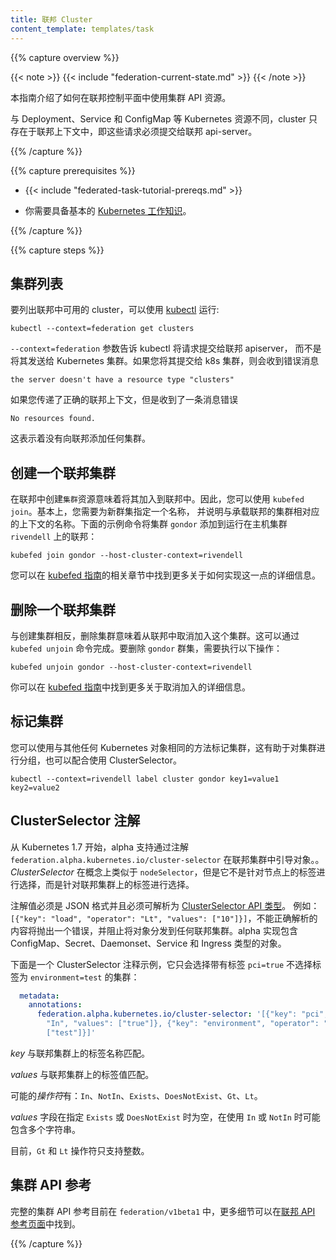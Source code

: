 ```yaml
---
title: 联邦 Cluster
content_template: templates/task
---
```


<!--
---
title: Federated Cluster
content_template: templates/task
---
-->

{{% capture overview %}}

{{< note >}}
{{< include "federation-current-state.md" >}}
{{< /note >}}

<!--
This guide explains how to use Clusters API resource in a Federation control plane.

Different than other Kubernetes resources, such as Deployments, Services and ConfigMaps,
clusters only exist in the federation context, i.e. those requests must be submitted to the
federation api-server.
-->
本指南介绍了如何在联邦控制平面中使用集群 API 资源。

与 Deployment、Service 和 ConfigMap 等 Kubernetes 资源不同，cluster 只存在于联邦上下文中，即这些请求必须提交给联邦 api-server。

{{% /capture %}}

{{% capture prerequisites %}}

* {{< include "federated-task-tutorial-prereqs.md" >}}

<!--
* You should also have a basic [working knowledge of Kubernetes](/docs/setup/pick-right-solution/) in
general.
-->

* 你需要具备基本的 [Kubernetes 工作知识](/docs/setup/pick-right-solution/)。

{{% /capture %}}

{{% capture steps %}}

<!--
## Listing Clusters
-->

## 集群列表

<!--
To list the clusters available in your federation, you can use [kubectl](/docs/user-guide/kubectl/) by
running:
-->

要列出联邦中可用的 cluster，可以使用 [kubectl](/docs/user-guide/kubectl/)
运行:

``` shell
kubectl --context=federation get clusters
```

<!--
The `--context=federation` flag tells kubectl to submit the
request to the Federation apiserver instead of sending it to a Kubernetes
cluster. If you submit it to a k8s cluster, you will receive an error saying
-->
`--context=federation` 参数告诉 kubectl 将请求提交给联邦 apiserver，
而不是将其发送给 Kubernetes 集群。如果您将其提交给 k8s 集群，则会收到错误消息


```the server doesn't have a resource type "clusters"```

<!--
If you passed the correct Federation context but received a message error saying
-->

如果您传递了正确的联邦上下文，但是收到了一条消息错误

```No resources found.```

<!--
it means that you haven't
added any cluster to the Federation yet.
-->
这表示着没有向联邦添加任何集群。

<!--
## Creating a Federated Cluster
-->

## 创建一个联邦集群

<!--
Creating a `cluster` resource in federation means joining it to the federation. To do so, you can use
`kubefed join`. Basically, you need to give the new cluster a name and say what is the name of the
context that corresponds to a cluster that hosts the federation. The following example command adds
the cluster `gondor` to the federation running on host cluster `rivendell`:
-->
在联邦中创建`集群`资源意味着将其加入到联邦中。因此，您可以使用 `kubefed join`。基本上，您需要为新群集指定一个名称，
并说明与承载联邦的集群相对应的上下文的名称。下面的示例命令将集群 `gondor` 添加到运行在主机集群 `rivendell` 上的联邦：


``` shell
kubefed join gondor --host-cluster-context=rivendell
```

<!--
You can find more details on how to do that in the respective section in the
[kubefed guide](/docs/tutorials/federation/set-up-cluster-federation-kubefed/#adding-a-cluster-to-a-federation).
-->
您可以在 [kubefed 指南](/docs/tutorials/federation/set-up-cluster-federation-kubefed/#adding-a-cluster-to-a-federation)的相关章节中找到更多关于如何实现这一点的详细信息。

<!--
## Deleting a Federated Cluster
-->

## 删除一个联邦集群

<!--
Converse to creating a cluster, deleting a cluster means unjoining this cluster from the
federation. This can be done with `kubefed unjoin` command. To remove the `gondor` cluster, just do:
-->
与创建集群相反，删除集群意味着从联邦中取消加入这个集群。这可以通过 `kubefed unjoin` 命令完成。要删除 `gondor` 群集，需要执行以下操作：

``` shell
kubefed unjoin gondor --host-cluster-context=rivendell
```

<!--
You can find more details on unjoin in the
[kubefed guide](/docs/tutorials/federation/set-up-cluster-federation-kubefed/#removing-a-cluster-from-a-federation).
-->
你可以在 [kubefed 指南](/docs/tutorials/federation/set-up-cluster-federation-kubefed/#removing-a-cluster-from-a-federation)中找到更多关于取消加入的详细信息。

<!--
## Labeling Clusters
-->

## 标记集群

<!--
You can label clusters the same way as any other Kubernetes object, which can help with grouping clusters and can also be leveraged by the ClusterSelector.
-->
您可以使用与其他任何 Kubernetes 对象相同的方法标记集群，这有助于对集群进行分组，也可以配合使用 ClusterSelector。

``` shell
kubectl --context=rivendell label cluster gondor key1=value1 key2=value2
```

<!--
## ClusterSelector Annotation
-->

## ClusterSelector 注解

<!--
Starting in Kubernetes 1.7, there is alpha support for directing objects across the federated clusters with the annotation `federation.alpha.kubernetes.io/cluster-selector`. The *ClusterSelector* is conceptually similar to `nodeSelector`, but instead of selecting against labels on nodes, it selects against labels on federated clusters.

The annotation value must be JSON formatted and must be parsable into the [ClusterSelector API type](/docs/reference/federation/v1beta1/definitions/#_v1beta1_clusterselector). For example: `[{"key": "load", "operator": "Lt", "values": ["10"]}]`. Content that doesn't parse correctly will throw an error and prevent distribution of the object to any federated clusters. Objects of type ConfigMap, Secret, Daemonset, Service and Ingress are included in the alpha implementation.

Here is an example ClusterSelector annotation, which will only select clusters WITH the label `pci=true` and WITHOUT the label `environment=test`:
-->

从 Kubernetes 1.7 开始，alpha 支持通过注解 `federation.alpha.kubernetes.io/cluster-selector` 在联邦集群中引导对象。。
*ClusterSelector* 在概念上类似于 `nodeSelector`，但是它不是针对节点上的标签进行选择，而是针对联邦集群上的标签进行选择。

注解值必须是 JSON 格式并且必须可解析为 [ClusterSelector API 类型](/docs/reference/federation/v1beta1/definitions/#_v1beta1_clusterselector)。
例如：`[{"key": "load", "operator": "Lt", "values": ["10"]}]`，不能正确解析的内容将抛出一个错误，并阻止将对象分发到任何联邦集群。alpha 实现包含 ConfigMap、Secret、Daemonset、Service 和 Ingress 类型的对象。

下面是一个 ClusterSelector 注释示例，它只会选择带有标签 `pci=true` 不选择标签为 `environment=test` 的集群：

``` yaml
  metadata:
    annotations:
      federation.alpha.kubernetes.io/cluster-selector: '[{"key": "pci", "operator":
        "In", "values": ["true"]}, {"key": "environment", "operator": "NotIn", "values":
        ["test"]}]'
```

<!--
The *key* is matched against label names on the federated clusters.

The *values* are matched against the label values on the federated clusters.

The possible *operators* are: `In`, `NotIn`, `Exists`, `DoesNotExist`, `Gt`, `Lt`.

The *values* field is expected to be empty when `Exists` or `DoesNotExist` is specified and may include more than one string when `In` or `NotIn` are used.

Currently, only integers are supported with `Gt` or `Lt`.
-->

*key* 与联邦集群上的标签名称匹配。

*values* 与联邦集群上的标签值匹配。

可能的*操作符*有：`In`、`NotIn`、`Exists`、`DoesNotExist`、`Gt`、`Lt`。

*values* 字段在指定 `Exists` 或 `DoesNotExist` 时为空，在使用 `In` 或 `NotIn` 时可能包含多个字符串。

目前，`Gt` 和 `Lt` 操作符只支持整数。

<!--
## Clusters API reference

The full clusters API reference is currently in `federation/v1beta1` and more details can be found in the
[Federation API reference page](/docs/reference/federation/).
-->

## 集群 API 参考

完整的集群 API 参考目前在 `federation/v1beta1` 中，更多细节可以在[联邦 API 参考页面](/docs/reference/federation/)中找到。

{{% /capture %}}


